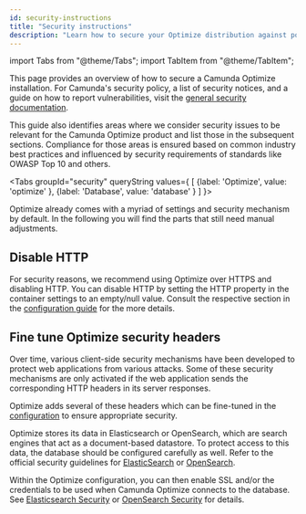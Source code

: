 ```yaml
---
id: security-instructions
title: "Security instructions"
description: "Learn how to secure your Optimize distribution against potential attacks."
---
```


import Tabs from "@theme/Tabs";
import TabItem from "@theme/TabItem";

This page provides an overview of how to secure a Camunda Optimize installation. For Camunda's security policy, a list of security notices, and a guide on how to report vulnerabilities, visit the [general security documentation](https://docs.camunda.org/security/).

This guide also identifies areas where we consider security issues to be relevant for the Camunda Optimize product and list those in the subsequent sections. Compliance for those areas is ensured based on common industry best practices and influenced by security requirements of standards like OWASP Top 10 and others.

<Tabs groupId="security" queryString values={
[
{label: 'Optimize', value: 'optimize' },
{label: 'Database', value: 'database' }
]
}>

<TabItem value='optimize'>

Optimize already comes with a myriad of settings and security mechanism by default. In the following you will find the parts that still need manual adjustments.

## Disable HTTP

For security reasons, we recommend using Optimize over HTTPS and disabling HTTP. You can disable HTTP by setting the HTTP property in the container settings to an empty/null value. Consult the respective section in the [configuration guide](./system-configuration.md#container) for the more details.

## Fine tune Optimize security headers

Over time, various client-side security mechanisms have been developed to protect web applications from various attacks. Some of these security mechanisms are only activated if the web application sends the corresponding HTTP headers in its server responses.

Optimize adds several of these headers which can be fine-tuned in the [configuration](./system-configuration.md#security) to ensure appropriate security.

</TabItem>

<TabItem value='database'>

Optimize stores its data in Elasticsearch or OpenSearch, which are search engines that act as a document-based datastore. To protect access to this data, the database should be configured carefully as well. Refer to the official security guidelines for [ElasticSearch](https://www.elastic.co/guide/en/elasticsearch/reference/master/secure-cluster.html#secure-cluster) or [OpenSearch](https://opensearch.org/docs/latest/getting-started/security).

Within the Optimize configuration, you can then enable SSL and/or the credentials to be used when Camunda Optimize connects to the database. See [Elasticsearch Security](./system-configuration.md#elasticsearch-security) or [OpenSearch Security](./system-configuration.md#opensearch-security) for details.

</TabItem>
</Tabs>
